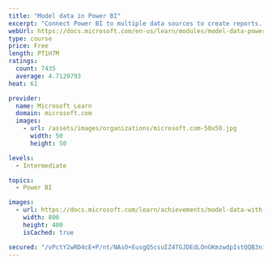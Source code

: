 ```yaml
---
title: "Model data in Power BI"
excerpt: "Connect Power BI to multiple data sources to create reports. Define the relationship between your data sources."
webUrl: https://docs.microsoft.com/en-us/learn/modules/model-data-power-bi/
type: course
price: Free
length: PT1H7M
ratings:
  count: 7435
  average: 4.7129793
heat: 61

provider:
  name: Microsoft Learn
  domain: microsoft.com
  images:
    - url: /assets/images/organizations/microsoft.com-50x50.jpg
      width: 50
      height: 50

levels:
  - Intermediate

topics:
  - Power BI

images:
  - url: https://docs.microsoft.com/learn/achievements/model-data-with-power-bi-desktop-social.png
    width: 800
    height: 400
    isCached: true

secured: "/vPctY2wRD4cE+P/nt/NAsO+EusgQ5csuIZ4TGJDEdLOnGKmzwdpIstQQB3ni2BmJ7Ml+Mr2kOeOS1+OwqKOMw+/2jhAIKIZndcCiH7hwlxVFYlu1hP93xz7LPm0U5Qj8JKdO5nD1SyFsvDmJKm/St3W/Bz/NVhxaZgOG7UCcu02Po/tmXeruGw2YPbX9gPtr2HqJ9ZWKf8i7wkMxgBFjXkTIrPG8pgrHBx6fqwcRt76+RnF5pbeX8khfrXViZdR/zpzlTGDqgHBKZnYFOUKmdS7q1DpW0mLMU+HbltjpwBam+UeP/ySUdB95jFyc00imk7drcQVcjP0X5nX0BcNIqaGE8ct8I0qrMVkApjG7rFDeFNb9Hi390VRekt+P1eVM3A0Iu6+Tmrtapd508lM5EMFUuXn4pFE5BDsiPTasSA=;uCOt03KqYjR5c3b+peBRyA=="
---
```


